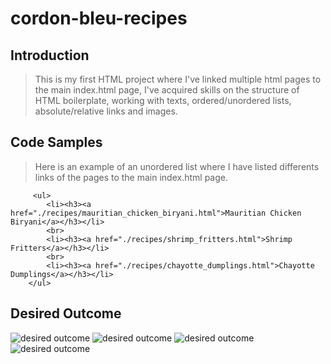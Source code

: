 # cordon-bleu-recipes

## Introduction

> This is my first HTML project where I've linked multiple html pages to the main index.html page, I've acquired skills on the structure of HTML boilerplate, working with texts, ordered/unordered lists, absolute/relative links and images.

## Code Samples

> Here is an example of an unordered list where I have listed differents links of the pages to the main index.html page.

         <ul>
            <li><h3><a href="./recipes/mauritian_chicken_biryani.html">Mauritian Chicken Biryani</a></h3></li>
            <br>
            <li><h3><a href="./recipes/shrimp_fritters.html">Shrimp Fritters</a></h3></li>
            <br>
            <li><h3><a href="./recipes/chayotte_dumplings.html">Chayotte Dumplings</a></h3></li>
        </ul>

## Desired Outcome
![desired outcome](./images/desired-outcome1.jpg)
![desired outcome](./images/desired-outcome2.jpg)
![desired outcome](./images/desired-outcome3.jpg)
![desired outcome](./images/desired-outcome4.jpg)

